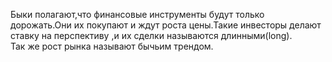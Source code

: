 Быки полагают,что финансовые инструменты будут только дорожать.Они их покупают и ждут роста цены.Такие инвесторы делают ставку на перспективу ,и их сделки называются длинными(long).  
Так же рост рынка называют бычьим трендом.